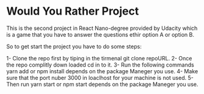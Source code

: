 # Would You Rather Project

This is the second project in React Nano-degree provided by Udacity which is a game that you have to answer the questions ethir option A or option B. 

So to get start the project you have to do some steps: 

1- Clone the repo first by tiping in the tirmenal git clone repoURL.
2- Once the repo complitly down loaded  cd in to it.
3- Run the following commands yarn add or npm install depends on the package Maneger you use.
4- Make sure that the port nuber 3000 in loaclhost for your machine is not used.
5- Then run yarn start or npm start depends on the package Maneger you use.
